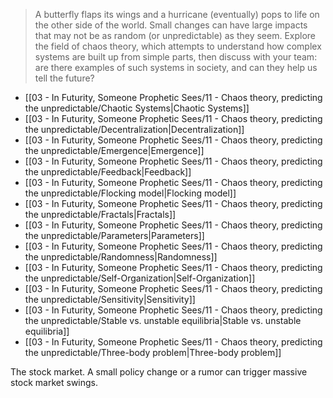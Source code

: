 > A butterfly flaps its wings and a hurricane (eventually) pops to life on the other side of the world. Small changes can have large impacts that may not be as random (or unpredictable) as they seem. Explore the field of chaos theory, which attempts to understand how complex systems are built up from simple parts, then discuss with your team: are there examples of such systems in society, and can they help us tell the future?

 - [[03 - In Futurity, Someone Prophetic Sees/11 - Chaos theory, predicting the unpredictable/Chaotic Systems\|Chaotic Systems]]
- [[03 - In Futurity, Someone Prophetic Sees/11 - Chaos theory, predicting the unpredictable/Decentralization\|Decentralization]]
- [[03 - In Futurity, Someone Prophetic Sees/11 - Chaos theory, predicting the unpredictable/Emergence\|Emergence]]
- [[03 - In Futurity, Someone Prophetic Sees/11 - Chaos theory, predicting the unpredictable/Feedback\|Feedback]]
- [[03 - In Futurity, Someone Prophetic Sees/11 - Chaos theory, predicting the unpredictable/Flocking model\|Flocking model]]
- [[03 - In Futurity, Someone Prophetic Sees/11 - Chaos theory, predicting the unpredictable/Fractals\|Fractals]]
- [[03 - In Futurity, Someone Prophetic Sees/11 - Chaos theory, predicting the unpredictable/Parameters\|Parameters]]
- [[03 - In Futurity, Someone Prophetic Sees/11 - Chaos theory, predicting the unpredictable/Randomness\|Randomness]]
- [[03 - In Futurity, Someone Prophetic Sees/11 - Chaos theory, predicting the unpredictable/Self-Organization\|Self-Organization]]
- [[03 - In Futurity, Someone Prophetic Sees/11 - Chaos theory, predicting the unpredictable/Sensitivity\|Sensitivity]]
- [[03 - In Futurity, Someone Prophetic Sees/11 - Chaos theory, predicting the unpredictable/Stable vs. unstable equilibria\|Stable vs. unstable equilibria]]
- [[03 - In Futurity, Someone Prophetic Sees/11 - Chaos theory, predicting the unpredictable/Three-body problem\|Three-body problem]]


The stock market. A small policy change or a rumor can trigger massive stock market swings.